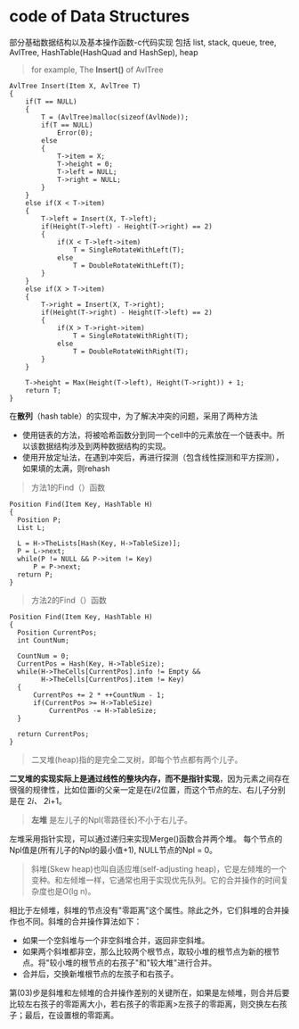 # code of Data Structures
部分基础数据结构以及基本操作函数-c代码实现
包括 list, stack, queue, tree, AvlTree, HashTable(HashQuad and HashSep), heap

> for example, The **Insert()** of AvlTree

  ```
  AvlTree Insert(Item X, AvlTree T)
  {
	  if(T == NULL)
	  {
		  T = (AvlTree)malloc(sizeof(AvlNode));
		  if(T == NULL)
			  Error(0);
		  else
		  {
			  T->item = X;
			  T->height = 0;
			  T->left = NULL;
			  T->right = NULL;
		  }
	  }
	  else if(X < T->item)
	  {
		  T->left = Insert(X, T->left);
		  if(Height(T->left) - Height(T->right) == 2)
		  {
			  if(X < T->left->item)
				  T = SingleRotateWithLeft(T);
			  else
				  T = DoubleRotateWithLeft(T);
		  }
	  }
	  else if(X > T->item)
	  {
		  T->right = Insert(X, T->right);
		  if(Height(T->right) - Height(T->left) == 2)
		  {
			  if(X > T->right->item)
				  T = SingleRotateWithRight(T);
			  else
				  T = DoubleRotateWithRight(T);
		  }
	  }

	  T->height = Max(Height(T->left), Height(T->right)) + 1;
	  return T;
  }
  ```

  在**散列**（hash table）的实现中，为了解决冲突的问题，采用了两种方法
  - 使用链表的方法，将被哈希函数分到同一个cell中的元素放在一个链表中。所以该数据结构涉及到两种数据结构的实现。
  - 使用开放定址法，在遇到冲突后，再进行探测（包含线性探测和平方探测），如果填的太满，则rehash

> 方法1的Find（）函数

  ```
  Position Find(Item Key, HashTable H)
  {
  	Position P;
  	List L;

  	L = H->TheLists[Hash(Key, H->TableSize)];
  	P = L->next;
  	while(P != NULL && P->item != Key)
  		P = P->next;
  	return P;
  }

  ```

  > 方法2的Find（）函数

  ```
  Position Find(Item Key, HashTable H)
  {
  	Position CurrentPos;
  	int CountNum;

  	CountNum = 0;
  	CurrentPos = Hash(Key, H->TableSize);
  	while(H->TheCells[CurrentPos].info != Empty &&
  		  H->TheCells[CurrentPos].item != Key)
  	{
  		CurrentPos += 2 * ++CountNum - 1;
  		if(CurrentPos >= H->TableSize)
  			CurrentPos -= H->TableSize;
  	}

  	return CurrentPos;
  }
  ```

  >二叉堆(heap)指的是完全二叉树，即每个节点都有两个儿子。

  **二叉堆的实现实际上是通过线性的整块内存，而不是指针实现**，因为元素之间存在很强的规律性，比如位置i的父亲一定是在i/2位置，而这个节点的左、右儿子分别是在 2*i、 2*i+1。

  > **左堆** 是左儿子的Npl(零路径长)不小于右儿子。

  左堆采用指针实现，可以通过递归来实现Merge()函数合并两个堆。
  每个节点的Npl值是(所有儿子的Npl的最小值+1), NULL节点的Npl = 0。

  >斜堆(Skew heap)也叫自适应堆(self-adjusting heap)，它是左倾堆的一个变种。和左倾堆一样，它通常也用于实现优先队列。它的合并操作的时间复杂度也是O(lg n)。

相比于左倾堆，斜堆的节点没有"零距离"这个属性。除此之外，它们斜堆的合并操作也不同。斜堆的合并操作算法如下：
- 如果一个空斜堆与一个非空斜堆合并，返回非空斜堆。
- 如果两个斜堆都非空，那么比较两个根节点，取较小堆的根节点为新的根节点。将"较小堆的根节点的右孩子"和"较大堆"进行合并。
- 合并后，交换新堆根节点的左孩子和右孩子。

第(03)步是斜堆和左倾堆的合并操作差别的关键所在，如果是左倾堆，则合并后要比较左右孩子的零距离大小，若右孩子的零距离>左孩子的零距离，则交换左右孩子；最后，在设置根的零距离。
